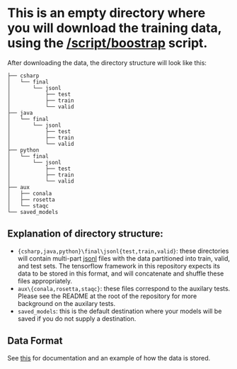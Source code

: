 # This is an empty directory where you will download the training data, using the [/script/boostrap](/script/boostrap) script.

After downloading the data, the directory structure will look like this:

```
├── csharp
│   └── final
│       └── jsonl
│           ├── test
│           ├── train
│           └── valid
├── java
│   └── final
│       └── jsonl
│           ├── test
│           ├── train
│           └── valid
├── python
│   └── final
│       └── jsonl
│           ├── test
│           ├── train
│           └── valid
├── aux
│   ├── conala
│   ├── rosetta
│   └── staqc
└── saved_models
```

## Explanation of directory structure:

- `{csharp,java,python}\final\jsonl{test,train,valid}`:  these directories will contain multi-part [jsonl](http://jsonlines.org/) files with the data partitioned into train, valid, and test sets.  The tensorflow framework in this repository expects its data to be stored in this format, and will concatenate and shuffle these files appropriately.
- `aux\{conala,rosetta,staqc}`: these files correspond to the auxilary tests.  Please see the README at the root of the repository for more background on the auxilary tests.
- `saved_models`: this is the default destination where your models will be saved if you do not supply a destination.

## Data Format

See [this](docs/DATA_FORMAT.md) for documentation and an example of how the data is stored.
